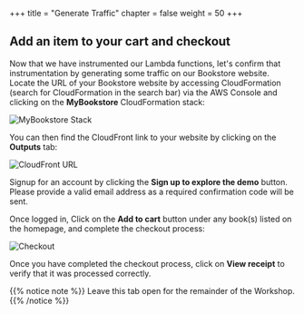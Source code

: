 +++
title = "Generate Traffic"
chapter = false
weight = 50
+++

## Add an item to your cart and checkout

Now that we have instrumented our Lambda functions, let's confirm that instrumentation by generating some traffic on our Bookstore website.  Locate the URL of your Bookstore website by accessing CloudFormation (search for CloudFormation in the search bar) via the AWS Console and clicking on the **MyBookstore** CloudFormation stack:

![MyBookstore Stack](/images/generate_traffic/mybookstore-stack.png)

You can then find the CloudFront link to your website by clicking on the **Outputs** tab:

![CloudFront URL](/images/generate_traffic/cloudfront-url.png)

Signup for an account by clicking the **Sign up to explore the demo** button.  Please provide a valid email address as a required confirmation code will be sent. 

Once logged in, Click on the **Add to cart** button under any book(s) listed on the homepage, and complete the checkout process:

![Checkout](/images/generate_traffic/add-to-cart.png)

Once you have completed the checkout process, click on **View receipt** to verify that it was processed correctly.

{{% notice note %}}
Leave this tab open for the remainder of the Workshop.
{{% /notice %}}
